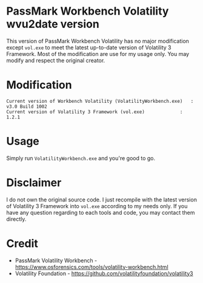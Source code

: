 # PassMark Workbench Volatility wvu2date version

This version of PassMark Workbench Volatility has no major modification except ```vol.exe``` to meet the latest up-to-date version of Volatility 3 Framework. Most of the modification are use for my usage only. You may modify and respect the original creator.

# Modification

```
Current version of Workbench Volatility (VolatilityWorkbench.exe)	: v3.0 Build 1002
Current version of Volatility 3 Framework (vol.exe)     		: 1.2.1
```

# Usage

Simply run ```VolatilityWorkbench.exe``` and you're good to go.


# Disclaimer

I do not own the original source code. I just recompile with the latest version of Volatility 3 Framework into ```vol.exe``` according to my needs only. If you have any question regarding to each tools and code, you may contact them directly.


# Credit
- PassMark Volatility Workbench - https://www.osforensics.com/tools/volatility-workbench.html
- Volatility Foundation - https://github.com/volatilityfoundation/volatility3
